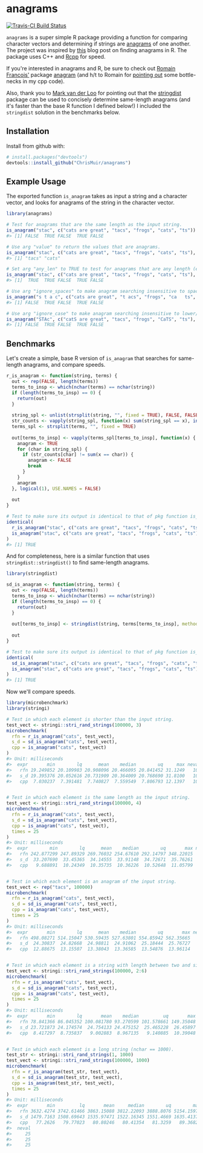 
<!-- README.md is generated from README.Rmd. Please edit that file -->
anagrams
========

[![Travis-CI Build Status](https://travis-ci.org/ChrisMuir/anagrams.svg?branch=master)](https://travis-ci.org/ChrisMuir/anagrams)

`anagrams` is a super simple R package providing a function for comparing character vectors and determining if strings are [anagrams](https://en.wikipedia.org/wiki/Anagram) of one another. The project was inspired by [this](http://www.programmingr.com/content/simple-anagram-finder-using-r/) blog post on finding anagrams in R. The package uses C++ and [Rcpp](https://CRAN.R-project.org/package=Rcpp) for speed.

If you're interested in anagrams and R, be sure to check out [Romain Francois'](https://github.com/romainfrancois) package [anagram](https://github.com/romainfrancois/anagram) (and h/t to Romain for [pointing out](https://twitter.com/romain_francois/status/972754279164514304) some bottle-necks in my cpp code).

Also, thank you to [Mark van der Loo](https://github.com/markvanderloo) for pointing out that the [stringdist](https://github.com/markvanderloo/stringdist) package can be used to concisely determine same-length anagrams (and it's faster than the base R function I defined below!) I included the `stringdist` solution in the benchmarks below.

Installation
------------

Install from github with:

``` r
# install.packages("devtools")
devtools::install_github("ChrisMuir/anagrams")
```

Example Usage
-------------

The exported function `is_anagram` takes as input a string and a character vector, and looks for anagrams of the string in the character vector.

``` r
library(anagrams)

# Test for anagrams that are the same length as the input string.
is_anagram("stac", c("cats are great", "tacs", "frogs", "cats", "ts"))
#> [1] FALSE  TRUE FALSE  TRUE FALSE

# Use arg "value" to return the values that are anagrams.
is_anagram("stac", c("cats are great", "tacs", "frogs", "cats", "ts"), value = TRUE)
#> [1] "tacs" "cats"

# Set arg "any_len" to TRUE to test for anagrams that are any length (either same length or sub-string).
is_anagram("stac", c("cats are great", "tacs", "frogs", "cats", "ts"), any_len = TRUE)
#> [1]  TRUE  TRUE FALSE  TRUE FALSE

# Use arg "ignore_spaces" to make anagram searching insensitive to spaces.
is_anagram("s t a c", c("cats are great", "t acs", "frogs", "ca   ts", "ts"), ignore_spaces = TRUE)
#> [1] FALSE  TRUE FALSE  TRUE FALSE

# Use arg "ignore_case" to make anagram searching insensitive to lower/upper case.
is_anagram("STAc", c("catS are great", "tacs", "frogs", "CaTS", "ts"), ignore_case = TRUE)
#> [1] FALSE  TRUE FALSE  TRUE FALSE
```

Benchmarks
----------

Let's create a simple, base R version of `is_anagram` that searches for same-length anagrams, and compare speeds.

``` r
r_is_anagram <- function(string, terms) {
  out <- rep(FALSE, length(terms))
  terms_to_insp <- which(nchar(terms) == nchar(string))
  if (length(terms_to_insp) == 0) {
    return(out)
  }
  
  string_spl <- unlist(strsplit(string, "", fixed = TRUE), FALSE, FALSE)
  str_counts <- vapply(string_spl, function(x) sum(string_spl == x), integer(1))
  terms_spl <- strsplit(terms, "", fixed = TRUE)
  
  out[terms_to_insp] <- vapply(terms_spl[terms_to_insp], function(x) {
    anagram <- TRUE
    for (char in string_spl) {
      if (str_counts[char] != sum(x == char)) {
        anagram <- FALSE
        break
      }
    }
    anagram
  }, logical(1), USE.NAMES = FALSE)
  
  out
}

# Test to make sure its output is identical to that of pkg function is_anagram.
identical(
  r_is_anagram("stac", c("cats are great", "tacs", "frogs", "cats", "ts")), 
  is_anagram("stac", c("cats are great", "tacs", "frogs", "cats", "ts"))
)
#> [1] TRUE
```

And for completeness, here is a similar function that uses `stringdist::stringdist()` to find same-length anagrams.

``` r
library(stringdist)

sd_is_anagram <- function(string, terms) {
  out <- rep(FALSE, length(terms))
  terms_to_insp <- which(nchar(terms) == nchar(string))
  if (length(terms_to_insp) == 0) {
    return(out)
  }
  
  out[terms_to_insp] <- stringdist(string, terms[terms_to_insp], method="qgram", q=1) == 0
  
  out
}

# Test to make sure its output is identical to that of pkg function is_anagram.
identical(
  sd_is_anagram("stac", c("cats are great", "tacs", "frogs", "cats", "ts")), 
  is_anagram("stac", c("cats are great", "tacs", "frogs", "cats", "ts"))
)
#> [1] TRUE
```

Now we'll compare speeds.

``` r
library(microbenchmark)
library(stringi)

# Test in which each element is shorter than the input string.
test_vect <- stringi::stri_rand_strings(100000, 3)
microbenchmark(
  rfn = r_is_anagram("cats", test_vect), 
  s_d = sd_is_anagram("cats", test_vect), 
  cpp = is_anagram("cats", test_vect)
)
#> Unit: milliseconds
#>  expr       min        lq      mean    median        uq     max neval
#>   rfn 19.249852 20.109983 20.908096 20.466095 20.841452 31.1249   100
#>   s_d 19.395376 20.052616 20.731909 20.364009 20.768690 31.8100   100
#>   cpp  7.030237  7.391481  7.740827  7.559549  7.806793 12.1397   100


# Test in which each element is the same length as the input string.
test_vect <- stringi::stri_rand_strings(100000, 4)
microbenchmark(
  rfn = r_is_anagram("cats", test_vect), 
  s_d = sd_is_anagram("cats", test_vect), 
  cpp = is_anagram("cats", test_vect), 
  times = 25
)
#> Unit: milliseconds
#>  expr        min        lq      mean    median        uq       max neval
#>   rfn 242.877299 247.89329 269.76032 254.67610 292.14797 348.22015    25
#>   s_d  33.207690  33.45365  34.14555  33.91148  34.72671  35.76261    25
#>   cpp   9.688891  10.24349  10.35735  10.36226  10.52648  11.05799    25


# Test in which each element is an anagram of the input string.
test_vect <- rep("tacs", 100000)
microbenchmark(
  rfn = r_is_anagram("cats", test_vect), 
  s_d = sd_is_anagram("cats", test_vect), 
  cpp = is_anagram("cats", test_vect), 
  times = 25
)
#> Unit: milliseconds
#>  expr       min        lq      mean    median        uq       max neval
#>   rfn 498.08271 514.15047 530.59435 527.63801 554.85942 562.35665    25
#>   s_d  24.30837  24.82668  24.98811  24.91062  25.18444  25.76727    25
#>   cpp  12.88675  13.15507  13.38043  13.36585  13.54876  13.96114    25


# Test in which each element is a string with length between two and six chars.
test_vect <- stringi::stri_rand_strings(100000, 2:6)
microbenchmark(
  rfn = r_is_anagram("cats", test_vect), 
  s_d = sd_is_anagram("cats", test_vect), 
  cpp = is_anagram("cats", test_vect), 
  times = 25
)
#> Unit: milliseconds
#>  expr       min        lq       mean    median         uq       max neval
#>   rfn 78.841366 86.045352 100.081780 93.270599 101.578661 149.35048    25
#>   s_d 23.721873 24.174574  24.754133 24.475152  25.465228  26.45897    25
#>   cpp  8.417297  8.735837   9.002883  8.967135   9.140885  10.39048    25


# Test in which each element is a long string (nchar == 1000).
test_str <- stringi::stri_rand_strings(1, 1000)
test_vect <- stringi::stri_rand_strings(100000, 1000)
microbenchmark(
  rfn = r_is_anagram(test_str, test_vect), 
  s_d = sd_is_anagram(test_str, test_vect), 
  cpp = is_anagram(test_str, test_vect), 
  times = 25
)
#> Unit: milliseconds
#>  expr       min         lq       mean     median        uq        max
#>   rfn 3632.4274 3742.61466 3863.15088 3812.22093 3888.8076 5154.15973
#>   s_d 1479.7163 1508.69643 1535.97471 1522.16345 1551.4669 1635.41372
#>   cpp   77.2626   79.77023   80.80246   80.41354   81.3259   89.36821
#>  neval
#>     25
#>     25
#>     25
```
